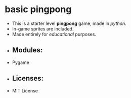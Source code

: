 # basic pingpong
- This is a starter level **pingpong** game, made in *python*.
- In-game sprites are included.
- Made entirely for *educational* purposes.
- ## Modules:
 - Pygame
- ## Licenses:
 - MIT License
